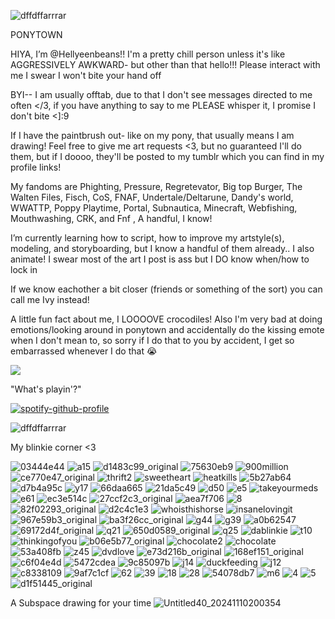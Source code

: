  
![dffdffarrrar](https://github.com/user-attachments/assets/b78c1a17-7a4c-48f5-9d8d-c37e28f01677)

PONYTOWN

HIYA, I’m @Hellyeenbeans!!
I'm a pretty chill person unless it's like AGGRESSIVELY AWKWARD- but other than that hello!!! Please interact with me I swear I won't bite your hand off

BYI-- I am usually offtab, due to that I don't see messages directed to me often </3, if you have anything to say to me PLEASE whisper it, I promise I don't bite <]:9 

If I have the paintbrush out- like on my pony, that usually means I am drawing! Feel free to give me art requests <3, but no guaranteed I'll do them, but if I doooo, they'll be posted to my tumblr which you can find in my profile links!

My fandoms are Phighting, Pressure, Regretevator, Big top Burger, The Walten Files, Fisch, CoS, FNAF, 
Undertale/Deltarune, Dandy's world, WWATTP, Poppy Playtime, Portal, Subnautica, Minecraft, 
Webfishing, Mouthwashing, CRK, and Fnf , A handful, I know!

I’m currently learning how to script, how to improve my artstyle(s), modeling, and storyboarding, but I know a handful of them already.. I also animate! I swear most of the art I post is ass but I DO know when/how to lock in

If we know eachother a bit closer (friends or something of the sort) you can call me Ivy instead! 

A little fun fact about me, I LOOOOVE crocodiles! Also I'm very bad at doing emotions/looking around in ponytown and accidentally do the kissing emote when I don't mean to, so sorry if I do that to you by accident, I get so embarrassed whenever I do that 😭

![](https://komarev.com/ghpvc/?username=Hellyeenbeans&color=ff69b4)


"What's playin'?"

[![spotify-github-profile](https://spotify-github-profile.kittinanx.com/api/view?uid=31n77p5t7sufmogpv6ab65rklqmq&cover_image=true&theme=novatorem&show_offline=false&background_color=121212&interchange=false&bar_color=ed074c&bar_color_cover=false)](https://github.com/kittinan/spotify-github-profile)

![dffdffarrrar](https://github.com/user-attachments/assets/b78c1a17-7a4c-48f5-9d8d-c37e28f01677)

My blinkie corner <3

![03444e44](https://github.com/user-attachments/assets/0fff99ab-aa17-4864-bada-0ac46af3f3e2) ![a15](https://github.com/user-attachments/assets/df446bf4-99e4-4119-bd79-a6b05a38f1e7) ![d1483c99_original](https://github.com/user-attachments/assets/0ad3b578-e867-4a84-8ae7-b4778bc6c206) ![75630eb9](https://github.com/user-attachments/assets/7778d11a-a04a-4453-9e1f-da1d974d725e)
![900million](https://github.com/user-attachments/assets/8e1a1056-8c2c-428c-848f-25737a981415) ![ce770e47_original](https://github.com/user-attachments/assets/d6bceb1e-f55d-4590-942b-64313cd37da3) ![thrift2](https://github.com/user-attachments/assets/02459b91-301a-462a-a31a-666c3a1fae36) ![sweetheart](https://github.com/user-attachments/assets/6ce1d747-8882-4528-bbd2-509ac56e1555) ![heatkills](https://github.com/user-attachments/assets/97aa1bba-2a0f-4701-b42a-88a18cc91617) ![5b27ab64](https://github.com/user-attachments/assets/75c2012e-fc41-4c41-8eb3-ed1cefd048de) ![d7b4a95c](https://github.com/user-attachments/assets/2b5430cf-0db6-4413-8da7-8249318ec1c7) ![y17](https://github.com/user-attachments/assets/a5946086-261d-4e63-a56e-df59977133bf) ![66daa665](https://github.com/user-attachments/assets/d8675753-6901-474b-b9d2-372bf97dd209) ![21da5c49](https://github.com/user-attachments/assets/2f188ea3-bf1f-4aa1-866c-bfbf649350cb) ![d50](https://github.com/user-attachments/assets/a7e20a2a-e79d-471d-bd36-547e70e3833e) ![e5](https://github.com/user-attachments/assets/577b0c7b-2412-4a92-8212-36a016fe17c5) ![takeyourmeds](https://github.com/user-attachments/assets/97199bfa-4514-43a0-8030-e8c846d21b60) ![e61](https://github.com/user-attachments/assets/09de81da-10b5-4497-926c-7228b6cc7724) ![ec3e514c](https://github.com/user-attachments/assets/fdafb843-f113-4676-a861-c7d527ab7fde) ![27ccf2c3_original](https://github.com/user-attachments/assets/748745c3-9c99-44d0-b168-2a58edc4de43) ![aea7f706](https://github.com/user-attachments/assets/ff417161-3608-4f63-a390-d17f38f12526) ![8](https://github.com/user-attachments/assets/45ec75c7-bbfc-4d68-bd91-22e27aebc52e) ![82f02293_original](https://github.com/user-attachments/assets/82ebedf1-ffe8-41dc-8cef-c6e7f9e39438) ![d2c4c1e3](https://github.com/user-attachments/assets/0aa9169d-7405-4570-a27f-31a6c0467829) ![whoisthishorse](https://github.com/user-attachments/assets/2f380895-5e47-439f-b682-51a2f805738b) ![insanelovingit](https://github.com/user-attachments/assets/a93f2749-cf63-4002-82b7-c7a0f2b00a2b) ![967e59b3_original](https://github.com/user-attachments/assets/eda2e756-d82d-4a37-a6f7-c914dd49698f) ![ba3f26cc_original](https://github.com/user-attachments/assets/e98d2cba-d510-4540-be20-e53fdb4462d2) ![g44](https://github.com/user-attachments/assets/7915c8e9-214a-401a-ac44-ef6b581fce73) ![g39](https://github.com/user-attachments/assets/a2fa5d82-8ed2-431f-a5b4-b55a32d67061) ![a0b62547](https://github.com/user-attachments/assets/9363c9b2-d007-42dd-9ba8-e9c8d10745c9) ![69172d4f_original](https://github.com/user-attachments/assets/252f9615-e234-419a-ad37-149485af0f6a) ![q21](https://github.com/user-attachments/assets/ebd50245-af7f-45fb-9dee-289ace018113) ![650d0589_original](https://github.com/user-attachments/assets/efebe741-99d4-4eee-9ff6-f2efdba45377) ![q25](https://github.com/user-attachments/assets/b69254c6-656b-4191-94b7-4086ba13ca6b) ![dablinkie](https://github.com/user-attachments/assets/b6e99b31-8761-471f-b9a4-d2809efd3bda) ![t10](https://github.com/user-attachments/assets/3b039c7c-f7a7-41da-aad3-1ecfb6f1ab04) ![thinkingofyou](https://github.com/user-attachments/assets/98e1dea8-e957-4a2b-9df8-e94a0c4feb1e) ![b06e5b77_original](https://github.com/user-attachments/assets/1d957156-1eea-4382-8d0c-bd5ac5bec963) ![chocolate2](https://github.com/user-attachments/assets/764a1747-82c0-47bf-962c-087829372e02) ![chocolate](https://github.com/user-attachments/assets/f284fb1a-45cc-4a42-9fc1-6d64083ca365) ![53a408fb](https://github.com/user-attachments/assets/0260868f-c53e-467b-baca-0a30911fab12) ![z45](https://github.com/user-attachments/assets/75377f5f-788c-4228-8369-1825376cf151) ![dvdlove](https://github.com/user-attachments/assets/49e10c00-dc53-4a56-9a4e-f3a3107ee175) ![e73d216b_original](https://github.com/user-attachments/assets/5f27781e-f58c-473d-a1d1-3a91870742dc) ![168ef151_original](https://github.com/user-attachments/assets/f348f419-0183-40e3-aaf8-572401f6748f) ![c6f04e4d](https://github.com/user-attachments/assets/7adf3ee1-09b8-4ecc-bb3c-34812bb9aef3) ![5472cdea](https://github.com/user-attachments/assets/7c6b908a-0ce6-4254-b05a-b26d58d60e22) ![9c85097b](https://github.com/user-attachments/assets/53ff7500-5a82-4923-b0b7-d2ad98f097de) ![j14](https://github.com/user-attachments/assets/d2f60ccb-b52d-49fe-8038-e0125e1d6cae) ![duckfeeding](https://github.com/user-attachments/assets/ea6c398f-6454-4c94-8d83-97a36d2be00b) ![j12](https://github.com/user-attachments/assets/2baa742a-8478-426b-a573-fb4bb5084cdd) ![c8338109](https://github.com/user-attachments/assets/89976145-b539-4592-976f-829922cf28e6) ![9af7c1cf](https://github.com/user-attachments/assets/0c4df87b-256a-4759-b950-2d27fe7bd997) ![62](https://github.com/user-attachments/assets/d94c462f-c436-4afd-b0fe-dd53634571c1) ![39](https://github.com/user-attachments/assets/c3e2b558-75fa-4faa-8652-1073e47e648a) ![18](https://github.com/user-attachments/assets/6259aaba-8f5a-4788-ad88-5d6fc3623372) ![28](https://github.com/user-attachments/assets/3f8e3ecb-8a5f-41f6-b238-402862124b00) ![54078db7](https://github.com/user-attachments/assets/632f0fb5-4ca8-4cb2-b0a5-8e26e1dae8bc) ![m6](https://github.com/user-attachments/assets/b734045f-6c89-4e93-86ec-8f66c1c59ee9) ![4](https://github.com/user-attachments/assets/5b19818c-47c7-4083-9880-323cefea1335) ![5](https://github.com/user-attachments/assets/3b5acd6c-4180-4386-b578-3420227626c4) ![d1f51445_original](https://github.com/user-attachments/assets/47863e5d-8334-4b74-afe1-e75ca330fcb7)

A Subspace drawing for your time
![Untitled40_20241110200354](https://github.com/user-attachments/assets/01ad0e36-b1aa-42b5-b683-5f82ffa3356c)
